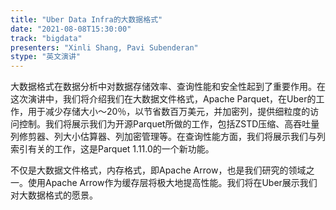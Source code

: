 ```yaml
---
title: "Uber Data Infra的大数据格式"
date: "2021-08-08T15:30:00" 
track: "bigdata"
presenters: "Xinli Shang, Pavi Subenderan"
stype: "英文演讲"
---
```

大数据格式在数据分析中对数据存储效率、查询性能和安全性起到了重要作用。在这次演讲中，我们将介绍我们在大数据文件格式，Apache Parquet，在Uber的工作，用于减少存储大小〜20％，以节省数百万美元，并加密列，提供细粒度的访问控制。我们将展示我们为开源Parquet所做的工作，包括ZSTD压缩、高吞吐量列修剪器、列大小估算器、列加密管理等。在查询性能方面，我们将展示我们与列索引有关的工作，这是Parquet 1.11.0的一个新功能。
 
不仅是大数据文件格式，内存格式，即Apache Arrow，也是我们研究的领域之一。使用Apache Arrow作为缓存层将极大地提高性能。我们将在Uber展示我们对大数据格式的愿景。